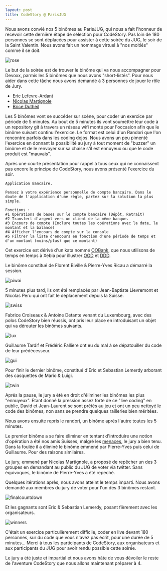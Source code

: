 ```yaml
---
layout: post
title: CodeStory @ ParisJUG
---
```


Nous avons convié nos 5 binômes au ParisJUG, qui nous a fait l'honneur de recevoir cette dernière étape de sélection pour CodeStory.
Pas loin de 180 personnes se sont déplacées pour assister à cette soirée du JUG, le soir de la Saint Valentin. Nous avons fait un hommage virtuel à "nos moitiés" comme il se doit.

![rose](/images/rose.jpeg)

Le but de la soirée est de trouver le binôme qui va nous accompagner pour Devoxx, parmis les 5 binômes que nous avons "short-listés".
Pour nous aider dans cette tâche nous avons demandé à 3 personnes de jouer le rôle de Jury.
* [Eric Lefevre-Ardant](http://ericlefevre.net/)
* [Nicolas Martignole](http://www.touilleur-express.fr/)
* [Brice Dutheil](http://blog.arkey.fr/)

Les 5 binômes vont se succéder sur scène, pour coder un exercice par période de 5 minutes. Au bout de 5 minutes ils vont soumettre leur code à un repository git à travers un réseau wifi monté pour l'occasion afin que le binôme suivant continu l'exercice. Le format est celui d'un Randori que l'on rencontre parfois dans les coding dojos. Nous avons un peu pimenté l'exercice en donnant la possibilité au jury à tout moment de "buzzer" un binôme et de le renvoyer sur sa chaise s'il est ennuyeux ou que le code produit est "mauvais".

Aprés une courte présentation pour rappel à tous ceux qui ne connaissent pas encore le principe de CodeStory, nous avons présenté l'exercice du soir.

    Application Bancaire.
    
    Pensez à votre expérience personnelle de compte bancaire. Dans le doute de l'application d'une règle, partez sur la solution la plus simple.

    Fonctions :
    #1 Opérations de bases sur le compte bancaire (Dépôt, Retrait)
    #2 Transfert d'argent vers un client de la même banque.
    #3 Encours de compte (Inclure toutes les opérations avec la date, le montant et la balance)
    #4 Afficher l'encours de compte sur la console
    #5 Filtrer la liste d'encours en fonction d'une période de temps et d'un montant (moins/plus) que ce montant)
    
Cet exercice est dérivé d'un kata nommé [OOBank](https://github.com/xebia-france/oobank-kata), que nous utilisons de temps en temps à Xebia pour illustrer [OOD](http://c2.com/cgi/wiki?PrinciplesOfObjectOrientedDesign) et [DDD](http://c2.com/cgi/wiki?DomainDrivenDesign).

Le binôme constitué de Florent Biville & Pierre-Yves Ricau a démarré la session.

![piwai](/images/piwai.jpeg)

5 minutes plus tard, ils ont été remplacés par Jean-Baptiste Lievremont et Nicolas Peru qui ont fait le déplacement depuis la Suisse.

![swiss](/images/swissguys.jpeg)

Fabrice Croiseaux & Antoine Detante venant du Luxembourg, avec des polos CodeStory bien réussis, ont pris leur place en introduisant un objet qui va dérouter les binômes suivants.

![lux](/images/fabrice.jpeg)

Guillaume Tardif et Frédéric Fallière ont eu du mal à se dépatouiller du code de leur prédécesseur.

![gui](/images/guillaume.jpeg)

Pour finir le dernier binôme, constitué d'Eric et Sebastian Lemerdy arborant des casquettes de Mario & Luigi.

![twin](/images/twin.jpeg)

Aprés la pause, le jury a été en droit d'éliminer les binômes les plus "ennuyeux". Etant donné la pression assez forte de ce "live coding" en public, David et Jean-Laurent se sont prêtés au jeu et ont un peu nettoyé le code des binômes, non sans se prendre quelques railleries bien méritées.

Nous avons ensuite repris le randori, un binôme après l'autre toutes les 5 minutes.

Le premier binôme a se faire éliminer en tentant d'introduire une notion d'opération a été nos amis Suisses, malgré les [menaces](https://twitter.com/#!/GenevaJUG/status/169528342876389376), le jury a bien tenu. Dans la foulée il a éliminé le binôme emmené par Pierre-Yves puis celui de Guillaume. Pour des raisons similaires.

Le jury, emmené par Nicolas Martignole, a proposé de repêcher un des 3 groupes en demandant au public du JUG de voter via twitter. Sans équivoques, le binôme de Pierre-Yves a été repeché.

Quelques itérations après, nous avons atteint le temps imparti. Nous avons demandé aux membres du jury de voter pour l'un des 3 binômes restant.

![finalcountdown](/images/finalcountdown.jpeg)

Et les gagnants sont Eric & Sebastian Lemerdy, posant fièrement avec les organisateurs.

![winners](/images/winners.jpeg)

C'était un exercice particulièrement difficile, coder en live devant 180 personnes, sur du code que vous n'avez pas écrit, pour une durée de 5 minutes...
Merci à tous les participants de CodeStory, aux organisateurs et aux participants du JUG pour avoir rendu possible cette soirée.

Le jury a été juste et impartial et nous avons hâte de vous dévoiler le reste de l'aventure CodeStory que nous allons maintenant préparer à 4.